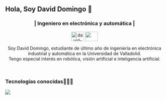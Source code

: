 
## Hola, Soy David Domingo 👋

<h3 align="center">| Ingeniero en electrónica y automática | </h3>
<p align="center">
<a href="https://www.linkedin.com/in/david-domingo1104" target="blank"><img align="center" src="https://cdn.jsdelivr.net/npm/simple-icons@3.0.1/icons/linkedin.svg" alt="david-domingo1104" height="30" width="40" /></a>
<a href = "mailto: david.domingo.1104@gmail.com"><img align="center" src="https://simpleicons.org/icons/gmail.svg" height="30" width="40" /></a>
</p>

<p align="center"> Soy David Domingo, estudiante de último año de ingeniería en electrónica industrial y automática en la Universidad de Valladolid.<br>
  Tengo especial interés en robótica, visión artificial e inteligencia artificial. </p>
<br>

<h3 >Tecnologías conocidas👨🏻‍💻</h3>
<p align="left">
  <a href="https://skillicons.dev">
    <img src="https://skillicons.dev/icons?i=cpp,py,opencv,matlab,ros,gcp&perline=6" />
  </a>
</p>
<br>


<!--
**DavidD1104/DavidD1104** is a ✨ _special_ ✨ repository because its `README.md` (this file) appears on your GitHub profile.

Here are some ideas to get you started:

- 🔭 I’m currently working on ...
- 🌱 I’m currently learning ...
- 👯 I’m looking to collaborate on ...
- 🤔 I’m looking for help with ...
- 💬 Ask me about ...
- 📫 How to reach me: ...
- 😄 Pronouns: ...
- ⚡ Fun fact: ...
-->
